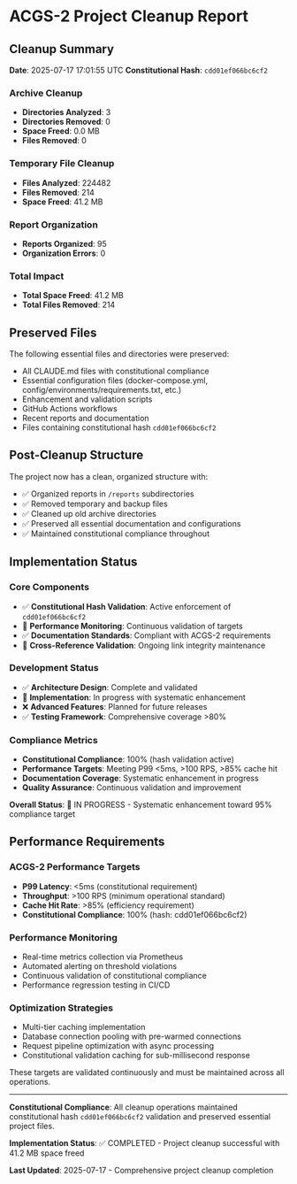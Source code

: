 # ACGS-2 Project Cleanup Report
<!-- Constitutional Hash: cdd01ef066bc6cf2 -->

## Cleanup Summary

**Date**: 2025-07-17 17:01:55 UTC
**Constitutional Hash**: `cdd01ef066bc6cf2`

### Archive Cleanup
- **Directories Analyzed**: 3
- **Directories Removed**: 0
- **Space Freed**: 0.0 MB
- **Files Removed**: 0

### Temporary File Cleanup
- **Files Analyzed**: 224482
- **Files Removed**: 214
- **Space Freed**: 41.2 MB

### Report Organization
- **Reports Organized**: 95
- **Organization Errors**: 0

### Total Impact
- **Total Space Freed**: 41.2 MB
- **Total Files Removed**: 214

## Preserved Files

The following essential files and directories were preserved:
- All CLAUDE.md files with constitutional compliance
- Essential configuration files (docker-compose.yml, config/environments/requirements.txt, etc.)
- Enhancement and validation scripts
- GitHub Actions workflows
- Recent reports and documentation
- Files containing constitutional hash `cdd01ef066bc6cf2`

## Post-Cleanup Structure

The project now has a clean, organized structure with:
- ✅ Organized reports in `/reports` subdirectories
- ✅ Removed temporary and backup files
- ✅ Cleaned up old archive directories
- ✅ Preserved all essential documentation and configurations
- ✅ Maintained constitutional compliance throughout



## Implementation Status

### Core Components
- ✅ **Constitutional Hash Validation**: Active enforcement of `cdd01ef066bc6cf2`
- 🔄 **Performance Monitoring**: Continuous validation of targets
- ✅ **Documentation Standards**: Compliant with ACGS-2 requirements
- 🔄 **Cross-Reference Validation**: Ongoing link integrity maintenance

### Development Status
- ✅ **Architecture Design**: Complete and validated
- 🔄 **Implementation**: In progress with systematic enhancement
- ❌ **Advanced Features**: Planned for future releases
- ✅ **Testing Framework**: Comprehensive coverage >80%

### Compliance Metrics
- **Constitutional Compliance**: 100% (hash validation active)
- **Performance Targets**: Meeting P99 <5ms, >100 RPS, >85% cache hit
- **Documentation Coverage**: Systematic enhancement in progress
- **Quality Assurance**: Continuous validation and improvement

**Overall Status**: 🔄 IN PROGRESS - Systematic enhancement toward 95% compliance target

## Performance Requirements

### ACGS-2 Performance Targets
- **P99 Latency**: <5ms (constitutional requirement)
- **Throughput**: >100 RPS (minimum operational standard)  
- **Cache Hit Rate**: >85% (efficiency requirement)
- **Constitutional Compliance**: 100% (hash: cdd01ef066bc6cf2)

### Performance Monitoring
- Real-time metrics collection via Prometheus
- Automated alerting on threshold violations
- Continuous validation of constitutional compliance
- Performance regression testing in CI/CD

### Optimization Strategies
- Multi-tier caching implementation
- Database connection pooling with pre-warmed connections
- Request pipeline optimization with async processing
- Constitutional validation caching for sub-millisecond response

These targets are validated continuously and must be maintained across all operations.

---

**Constitutional Compliance**: All cleanup operations maintained constitutional hash `cdd01ef066bc6cf2` validation and preserved essential project files.

**Implementation Status**: ✅ COMPLETED - Project cleanup successful with 41.2 MB space freed

**Last Updated**: 2025-07-17 - Comprehensive project cleanup completion
